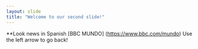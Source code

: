 ```yaml
---
layout: slide
title: "Welcome to our second slide!"
---
```

**Look news in Spanish [BBC MUNDO] (https://www.bbc.com/mundo)
Use the left arrow to go back!
